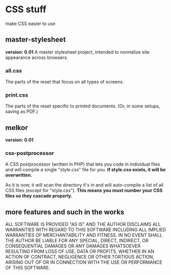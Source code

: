 # CSS stuff
make CSS easier to use

## master-stylesheet
**version: 0.01**
A master stylesheet project, intended to normalize site appearance across browsers.

### all.css
The parts of the reset that focus on all types of screens.

### print.css
The parts of the reset specific to printed documents. (Or, in some setups, saving as PDF.)

## melkor
**version: 0.01**

### css-postprocessor
A CSS postprocessor (written in PHP) that lets you code in individual files and will compile a single "style.css" file for you. **If style.css exists, it will be overwritten.**

As it is now, it will scan the directory it's in and will auto-compile a list of all CSS files (except for "style.css"). **This means you must number your CSS files so they cascade properly.**

## more features and such in the works

ALL SOFTWARE IS PROVIDED "AS IS" AND THE AUTHOR DISCLAIMS ALL WARRANTIES WITH REGARD TO THIS SOFTWARE INCLUDING ALL IMPLIED WARRANTIES OF MERCHANTABILITY AND FITNESS. IN NO EVENT SHALL THE AUTHOR BE LIABLE FOR ANY SPECIAL, DIRECT, INDIRECT, OR CONSEQUENTIAL DAMAGES OR ANY DAMAGES WHATSOEVER RESULTING FROM LOSS OF USE, DATA OR PROFITS, WHETHER IN AN ACTION OF CONTRACT, NEGLIGENCE OR OTHER TORTIOUS ACTION, ARISING OUT OF OR IN CONNECTION WITH THE USE OR PERFORMANCE OF THIS SOFTWARE.
